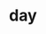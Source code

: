 ---
category: 3-letters
denotation: null
name: day
reference_link: https://www.etymonline.com/word/day
root_language: null
root_name: null
title: day
type: free
word_sums:
- respelling: day
  sum: 'Day + '
---